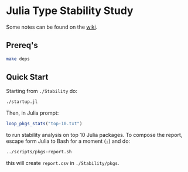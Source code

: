 # Julia Type Stability Study

Some notes can be found on the
[wiki](https://github.com/ulysses4ever/julia-type-stability/wiki).

## Prereq's

``` sh
make deps
```

## Quick Start

Starting from `./Stability` do:

```sh
./startup.jl
```

Then, in Julia prompt:

``` julia
loop_pkgs_stats("top-10.txt")
```

to run stability analysis on top 10 Julia packages.
To compose the report, escape form Julia to Bash for a moment (`;`) and do:

``` sh
../scripts/pkgs-report.sh
```

this will create `report.csv` in `./Stability/pkgs`.
